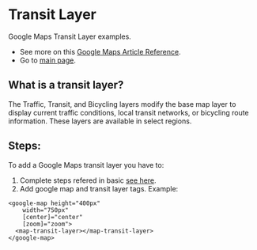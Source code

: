 # Transit Layer

Google Maps Transit Layer examples.

- See more on this [Google Maps Article Reference](https://developers.google.com/maps/documentation/javascript?hl=es-419).
- Go to [main page](../../../../README.md).

## What is a transit layer?

The Traffic, Transit, and Bicycling layers modify the base map layer to display current traffic conditions, local transit networks, or bicycling route information. These layers are available in select regions.

## Steps:

To add a Google Maps transit layer you have to:

1. Complete steps refered in basic [see here](../basic/basic.md).
2. Add google map and transit layer tags. Example:

```
<google-map height="400px"
    width="750px"
    [center]="center"
    [zoom]="zoom">
  <map-transit-layer></map-transit-layer>
</google-map>
```
